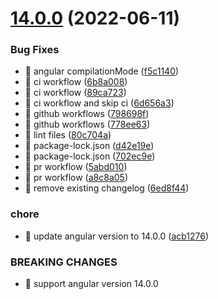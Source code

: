 # [14.0.0](https://github.com/avivharuzi/ngx-glide/compare/13.0.0...14.0.0) (2022-06-11)

### Bug Fixes

- 🐛 angular compilationMode ([f5c1140](https://github.com/avivharuzi/ngx-glide/commit/f5c11402dd1b3367f916df29af0e52765fdccb30))
- 🐛 ci workflow ([6b8a008](https://github.com/avivharuzi/ngx-glide/commit/6b8a008199176812009bbd4b350ba5c39fd33e12))
- 🐛 ci workflow ([89ca723](https://github.com/avivharuzi/ngx-glide/commit/89ca723d66bb0cb014ad19ccfbba22d1f6871c8d))
- 🐛 ci workflow and skip ci ([6d656a3](https://github.com/avivharuzi/ngx-glide/commit/6d656a3d0a8b63731f74c1ca5b6823010ea8b8b6))
- 🐛 github workflows ([798698f](https://github.com/avivharuzi/ngx-glide/commit/798698f183e312861b5ca462bad4d615dc944c7e))
- 🐛 github workflows ([778ee63](https://github.com/avivharuzi/ngx-glide/commit/778ee6304517347a77b3015da39a4c76e8aa38ed))
- 🐛 lint files ([80c704a](https://github.com/avivharuzi/ngx-glide/commit/80c704a19154b831d9357c64eb192375a112b2fe))
- 🐛 package-lock.json ([d42e19e](https://github.com/avivharuzi/ngx-glide/commit/d42e19e2e376b36b3692433d835586aa57be9b6b))
- 🐛 package-lock.json ([702ec9e](https://github.com/avivharuzi/ngx-glide/commit/702ec9e0a9d96a7c050fe5b2e863f94d6c6e97cd))
- 🐛 pr workflow ([5abd010](https://github.com/avivharuzi/ngx-glide/commit/5abd010d74aff845bd25231a874ab9832c7eb55a))
- 🐛 pr workflow ([a8c8a05](https://github.com/avivharuzi/ngx-glide/commit/a8c8a05e90d5d597b16110668cdc7925c1107725))
- 🐛 remove existing changelog ([6ed8f44](https://github.com/avivharuzi/ngx-glide/commit/6ed8f44efe8643b51d5a0c309a2f771432295541))

### chore

- 🤖 update angular version to 14.0.0 ([acb1276](https://github.com/avivharuzi/ngx-glide/commit/acb12765700a3e993e8c43bfc7fc0d5f4b4416e5))

### BREAKING CHANGES

- 🧨 support angular version 14.0.0
